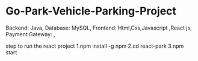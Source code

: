 # Go-Park-Vehicle-Parking-Project
Backend: Java,
Database: MySQL,
Frontend: Html,Css,Javascript ,React js,
Payment Gateway: ,

step to run the react project 
1.npm install -g npm 
2.cd react-park
3.npm start
